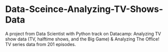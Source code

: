 # Data-Sceince-Analyzing-TV-Shows-Data
A project from Data Scientist with Python track on Datacamp: Analyzing TV show data (TV, halftime shows, and the Big Game) &amp; Analyzing The Office! TV series data from 201 episodes.
